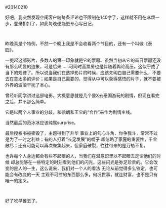 #20140210

好吧，我突然发现空间客户端每条评论也不限制在140字了，这样就不用在麻烦一步，登录扣扣了，如此每晚便能更专心写日记。

<br/>

昨晚真是个特例，不然一个晚上我是不会收看两个节目的，还有一个叫做《泰囧》。

一提起这部影片，多数人的第一印象就是它的票房。虽然当初从它的首日票房还没有那么明显的迹象，可是后来……可同时高票房也是伴随着舆论高压，这似乎成了当下的规律了。所以说当我们在选择影片的时候，应该先明白自己需要什么，不要去在意太多的评价；如果是自己需要的，觉得从中可以获得感悟的片子，就不要被外界的波浪干扰了本心。

曾经听同学讲过这部电影，大概意思就是几个傻X去泰国游玩的剧情，但现在看完之后，并不那么简单。

它是以两个人事业的分歧，和徐朗和王宝的“合作”来作为剧情主线。

当然最后的范冰冰应该纯属surprise。

最后授权书被撕毁了，主题得到了升华 事业上的勾心斗角、你争我斗，常常不过是为了一时之利益；有的人打着“长足发展”的幌子 却忽略了家庭的重要性，千金散尽；还有可能可以再次聚集起来，但家庭破裂，往往带来的是万劫不复。

也许每个人身边都会有些不起眼的人，当我们在潜意识里以不起眼去定论他们的时候 却总能够在一些特定的时刻看到他们的闪光，这些闪光是弥足珍贵的。它会改变的是人的一生，这么说来，我们对一个人的看法 无论从前觉得多么铁定，也可能会有改变的一天 主观不可控的东西那么多，何况世事，就连财富，也不是只有唯一的定义。

<br/>

好了吃早餐去了。